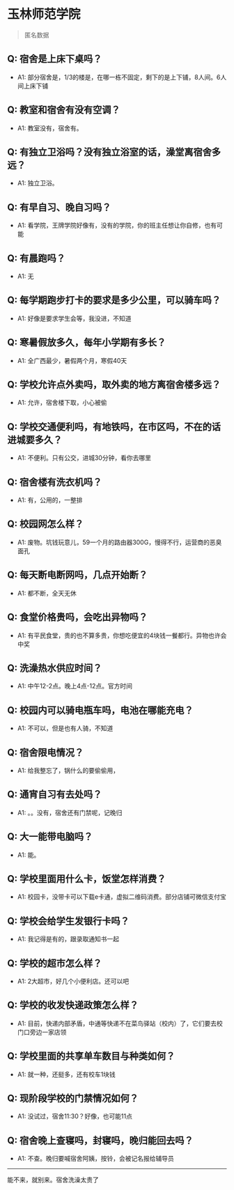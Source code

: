 # 玉林师范学院
> 匿名数据
## Q: 宿舍是上床下桌吗？
- A1: 部分宿舍是，1/3的楼是，在哪一栋不固定，剩下的是上下铺，8人间。6人间上床下铺
## Q: 教室和宿舍有没有空调？
- A1: 教室没有，宿舍有。
## Q: 有独立卫浴吗？没有独立浴室的话，澡堂离宿舍多远？
- A1: 独立卫浴。
## Q: 有早自习、晚自习吗？
- A1: 看学院，王牌学院好像有，没有的学院，你的班主任想让你自修，也有可能
## Q: 有晨跑吗？
- A1: 无
## Q: 每学期跑步打卡的要求是多少公里，可以骑车吗？
- A1: 好像是要求学生会等，我没进，不知道
## Q: 寒暑假放多久，每年小学期有多长？
- A1: 全广西最少，暑假两个月，寒假40天
## Q: 学校允许点外卖吗，取外卖的地方离宿舍楼多远？
- A1: 允许，宿舍楼下取，小心被偷
## Q: 学校交通便利吗，有地铁吗，在市区吗，不在的话进城要多久？
- A1: 不便利。只有公交，进城30分钟，看你去哪里
## Q: 宿舍楼有洗衣机吗？
- A1: 有，公用的，一整排
## Q: 校园网怎么样？
- A1: 废物。坑钱玩意儿，59一个月的路由器300G，慢得不行，运营商的恶臭面孔
## Q: 每天断电断网吗，几点开始断？
- A1: 都不断，全天无休
## Q: 食堂价格贵吗，会吃出异物吗？
- A1: 有平民食堂，贵的也不算多贵，你想吃便宜的4块钱一餐都行。异物也许会中奖
## Q: 洗澡热水供应时间？
- A1: 中午12-2点。晚上4点-12点。官方时间
## Q: 校园内可以骑电瓶车吗，电池在哪能充电？
- A1: 不可以，但是也有人骑，不知道
## Q: 宿舍限电情况？
- A1: 给我整忘了，锅什么的要偷偷用，
## Q: 通宵自习有去处吗？
- A1: 。。没有，宿舍还有门禁呢，记晚归
## Q: 大一能带电脑吗？
- A1: 能。
## Q: 学校里面用什么卡，饭堂怎样消费？
- A1: 校园卡，没带卡可以下载e卡通，虚拟二维码消费。部分店铺可微信支付宝
## Q: 学校会给学生发银行卡吗？
- A1: 我记得是有的，跟录取通知书一起
## Q: 学校的超市怎么样？
- A1: 2大超市，好几个小便利店。还可以吧
## Q: 学校的收发快递政策怎么样？
- A1: 目前，快递内部矛盾，中通等快递不在菜鸟驿站（校内）了，它们要去校门口旁边一家店领
## Q: 学校里面的共享单车数目与种类如何？
- A1: 就一种，还挺多，还有校车1块钱
## Q: 现阶段学校的门禁情况如何？
- A1: 没试过，宿舍11:30？好像，也可能11点
## Q: 宿舍晚上查寝吗，封寝吗，晚归能回去吗？
- A1: 不查。晚归要喊宿舍阿姨，按铃，会被记名报给辅导员
***
能不来，就别来。宿舍洗澡太贵了